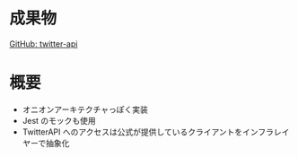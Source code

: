 # 成果物

[GitHub: twitter-api](https://github.com/umirai/twitter-api)

# 概要

- オニオンアーキテクチャっぽく実装
- Jest のモックも使用
- TwitterAPI へのアクセスは公式が提供しているクライアントをインフラレイヤーで抽象化
